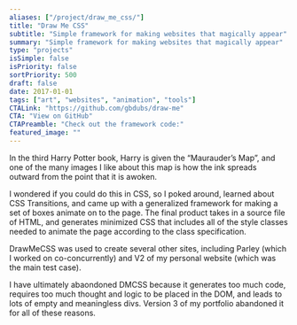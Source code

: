 ```yaml
---
aliases: ["/project/draw_me_css/"]
title: "Draw Me CSS"
subtitle: "Simple framework for making websites that magically appear"
summary: "Simple framework for making websites that magically appear"
type: "projects"
isSimple: false
isPriority: false
sortPriority: 500
draft: false
date: 2017-01-01
tags: ["art", "websites", "animation", "tools"]
CTALink: "https://github.com/gbdubs/draw-me"
CTA: "View on GitHub"
CTAPreamble: "Check out the framework code:"
featured_image: ""
---
```


In the third Harry Potter book, Harry is given the “Maurauder’s Map”, and one of the many images I like about this map is how the ink spreads outward from the point that it is awoken. 

I wondered if you could do this in CSS, so I poked around, learned about CSS Transitions, and came up with a generalized framework for making a set of boxes animate on to the page. The final product takes in a source file of HTML, and generates minimized CSS that includes all of the style classes needed to animate the page according to the class specification.

DrawMeCSS was used to create several other sites, including Parley (which I worked on co-concurrently) and V2 of my personal website (which was the main test case). 

I have ultimately abaondoned DMCSS because it generates too much code, requires too much thought and logic to be placed in the DOM, and leads to lots of empty and meaningless divs. Version 3 of my portfolio abandoned it for all of these reasons.
